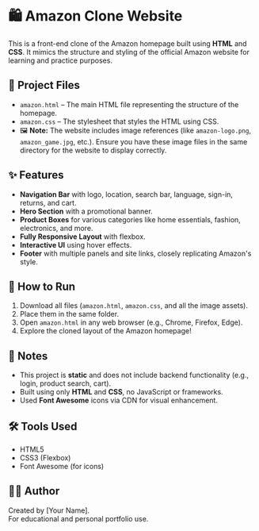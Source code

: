 # 🛍️ Amazon Clone Website

This is a front-end clone of the Amazon homepage built using **HTML** and **CSS**. It mimics the structure and styling of the official Amazon website for learning and practice purposes.

## 📁 Project Files

- `amazon.html` – The main HTML file representing the structure of the homepage.
- `amazon.css` – The stylesheet that styles the HTML using CSS.
- 🖼️ **Note:** The website includes image references (like `amazon-logo.png`, `amazon_game.jpg`, etc.). Ensure you have these image files in the same directory for the website to display correctly.

## ✨ Features

- **Navigation Bar** with logo, location, search bar, language, sign-in, returns, and cart.
- **Hero Section** with a promotional banner.
- **Product Boxes** for various categories like home essentials, fashion, electronics, and more.
- **Fully Responsive Layout** with flexbox.
- **Interactive UI** using hover effects.
- **Footer** with multiple panels and site links, closely replicating Amazon's style.

## 🚀 How to Run

1. Download all files (`amazon.html`, `amazon.css`, and all the image assets).
2. Place them in the same folder.
3. Open `amazon.html` in any web browser (e.g., Chrome, Firefox, Edge).
4. Explore the cloned layout of the Amazon homepage!

## 📌 Notes

- This project is **static** and does not include backend functionality (e.g., login, product search, cart).
- Built using only **HTML** and **CSS**, no JavaScript or frameworks.
- Used **Font Awesome** icons via CDN for visual enhancement.

## 🛠️ Tools Used

- HTML5
- CSS3 (Flexbox)
- Font Awesome (for icons)

## 👩‍💻 Author

Created by [Your Name].  
For educational and personal portfolio use.

